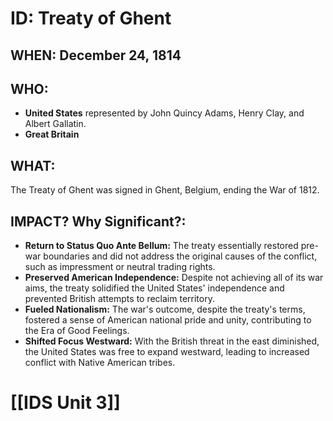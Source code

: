 # ID: Treaty of Ghent 

## WHEN: December 24, 1814

## WHO: 
* **United States** represented by John Quincy Adams, Henry Clay, and Albert Gallatin.
* **Great Britain** 

## WHAT:
The Treaty of Ghent was signed in Ghent, Belgium, ending the War of 1812. 

## IMPACT? Why Significant?: 
* **Return to Status Quo Ante Bellum:**  The treaty essentially restored pre-war boundaries and did not address the original causes of the conflict, such as impressment or neutral trading rights.
* **Preserved American Independence:** Despite not achieving all of its war aims, the treaty solidified the United States' independence and prevented British attempts to reclaim territory. 
* **Fueled Nationalism:** The war's outcome, despite the treaty's terms, fostered a sense of American national pride and unity, contributing to the Era of Good Feelings. 
* **Shifted Focus Westward:** With the British threat in the east diminished, the United States was free to expand westward, leading to increased conflict with Native American tribes. 

# [[IDS Unit 3]]